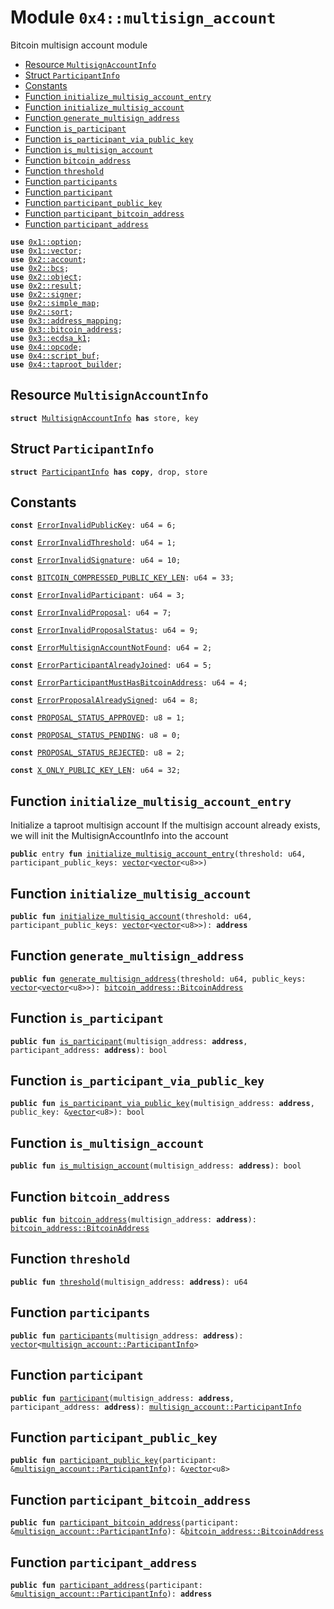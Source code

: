
<a name="0x4_multisign_account"></a>

# Module `0x4::multisign_account`

Bitcoin multisign account module


-  [Resource `MultisignAccountInfo`](#0x4_multisign_account_MultisignAccountInfo)
-  [Struct `ParticipantInfo`](#0x4_multisign_account_ParticipantInfo)
-  [Constants](#@Constants_0)
-  [Function `initialize_multisig_account_entry`](#0x4_multisign_account_initialize_multisig_account_entry)
-  [Function `initialize_multisig_account`](#0x4_multisign_account_initialize_multisig_account)
-  [Function `generate_multisign_address`](#0x4_multisign_account_generate_multisign_address)
-  [Function `is_participant`](#0x4_multisign_account_is_participant)
-  [Function `is_participant_via_public_key`](#0x4_multisign_account_is_participant_via_public_key)
-  [Function `is_multisign_account`](#0x4_multisign_account_is_multisign_account)
-  [Function `bitcoin_address`](#0x4_multisign_account_bitcoin_address)
-  [Function `threshold`](#0x4_multisign_account_threshold)
-  [Function `participants`](#0x4_multisign_account_participants)
-  [Function `participant`](#0x4_multisign_account_participant)
-  [Function `participant_public_key`](#0x4_multisign_account_participant_public_key)
-  [Function `participant_bitcoin_address`](#0x4_multisign_account_participant_bitcoin_address)
-  [Function `participant_address`](#0x4_multisign_account_participant_address)


<pre><code><b>use</b> <a href="">0x1::option</a>;
<b>use</b> <a href="">0x1::vector</a>;
<b>use</b> <a href="">0x2::account</a>;
<b>use</b> <a href="">0x2::bcs</a>;
<b>use</b> <a href="">0x2::object</a>;
<b>use</b> <a href="">0x2::result</a>;
<b>use</b> <a href="">0x2::signer</a>;
<b>use</b> <a href="">0x2::simple_map</a>;
<b>use</b> <a href="">0x2::sort</a>;
<b>use</b> <a href="">0x3::address_mapping</a>;
<b>use</b> <a href="">0x3::bitcoin_address</a>;
<b>use</b> <a href="">0x3::ecdsa_k1</a>;
<b>use</b> <a href="opcode.md#0x4_opcode">0x4::opcode</a>;
<b>use</b> <a href="script_buf.md#0x4_script_buf">0x4::script_buf</a>;
<b>use</b> <a href="taproot_builder.md#0x4_taproot_builder">0x4::taproot_builder</a>;
</code></pre>



<a name="0x4_multisign_account_MultisignAccountInfo"></a>

## Resource `MultisignAccountInfo`



<pre><code><b>struct</b> <a href="multisign_account.md#0x4_multisign_account_MultisignAccountInfo">MultisignAccountInfo</a> <b>has</b> store, key
</code></pre>



<a name="0x4_multisign_account_ParticipantInfo"></a>

## Struct `ParticipantInfo`



<pre><code><b>struct</b> <a href="multisign_account.md#0x4_multisign_account_ParticipantInfo">ParticipantInfo</a> <b>has</b> <b>copy</b>, drop, store
</code></pre>



<a name="@Constants_0"></a>

## Constants


<a name="0x4_multisign_account_ErrorInvalidPublicKey"></a>



<pre><code><b>const</b> <a href="multisign_account.md#0x4_multisign_account_ErrorInvalidPublicKey">ErrorInvalidPublicKey</a>: u64 = 6;
</code></pre>



<a name="0x4_multisign_account_ErrorInvalidThreshold"></a>



<pre><code><b>const</b> <a href="multisign_account.md#0x4_multisign_account_ErrorInvalidThreshold">ErrorInvalidThreshold</a>: u64 = 1;
</code></pre>



<a name="0x4_multisign_account_ErrorInvalidSignature"></a>



<pre><code><b>const</b> <a href="multisign_account.md#0x4_multisign_account_ErrorInvalidSignature">ErrorInvalidSignature</a>: u64 = 10;
</code></pre>



<a name="0x4_multisign_account_BITCOIN_COMPRESSED_PUBLIC_KEY_LEN"></a>



<pre><code><b>const</b> <a href="multisign_account.md#0x4_multisign_account_BITCOIN_COMPRESSED_PUBLIC_KEY_LEN">BITCOIN_COMPRESSED_PUBLIC_KEY_LEN</a>: u64 = 33;
</code></pre>



<a name="0x4_multisign_account_ErrorInvalidParticipant"></a>



<pre><code><b>const</b> <a href="multisign_account.md#0x4_multisign_account_ErrorInvalidParticipant">ErrorInvalidParticipant</a>: u64 = 3;
</code></pre>



<a name="0x4_multisign_account_ErrorInvalidProposal"></a>



<pre><code><b>const</b> <a href="multisign_account.md#0x4_multisign_account_ErrorInvalidProposal">ErrorInvalidProposal</a>: u64 = 7;
</code></pre>



<a name="0x4_multisign_account_ErrorInvalidProposalStatus"></a>



<pre><code><b>const</b> <a href="multisign_account.md#0x4_multisign_account_ErrorInvalidProposalStatus">ErrorInvalidProposalStatus</a>: u64 = 9;
</code></pre>



<a name="0x4_multisign_account_ErrorMultisignAccountNotFound"></a>



<pre><code><b>const</b> <a href="multisign_account.md#0x4_multisign_account_ErrorMultisignAccountNotFound">ErrorMultisignAccountNotFound</a>: u64 = 2;
</code></pre>



<a name="0x4_multisign_account_ErrorParticipantAlreadyJoined"></a>



<pre><code><b>const</b> <a href="multisign_account.md#0x4_multisign_account_ErrorParticipantAlreadyJoined">ErrorParticipantAlreadyJoined</a>: u64 = 5;
</code></pre>



<a name="0x4_multisign_account_ErrorParticipantMustHasBitcoinAddress"></a>



<pre><code><b>const</b> <a href="multisign_account.md#0x4_multisign_account_ErrorParticipantMustHasBitcoinAddress">ErrorParticipantMustHasBitcoinAddress</a>: u64 = 4;
</code></pre>



<a name="0x4_multisign_account_ErrorProposalAlreadySigned"></a>



<pre><code><b>const</b> <a href="multisign_account.md#0x4_multisign_account_ErrorProposalAlreadySigned">ErrorProposalAlreadySigned</a>: u64 = 8;
</code></pre>



<a name="0x4_multisign_account_PROPOSAL_STATUS_APPROVED"></a>



<pre><code><b>const</b> <a href="multisign_account.md#0x4_multisign_account_PROPOSAL_STATUS_APPROVED">PROPOSAL_STATUS_APPROVED</a>: u8 = 1;
</code></pre>



<a name="0x4_multisign_account_PROPOSAL_STATUS_PENDING"></a>



<pre><code><b>const</b> <a href="multisign_account.md#0x4_multisign_account_PROPOSAL_STATUS_PENDING">PROPOSAL_STATUS_PENDING</a>: u8 = 0;
</code></pre>



<a name="0x4_multisign_account_PROPOSAL_STATUS_REJECTED"></a>



<pre><code><b>const</b> <a href="multisign_account.md#0x4_multisign_account_PROPOSAL_STATUS_REJECTED">PROPOSAL_STATUS_REJECTED</a>: u8 = 2;
</code></pre>



<a name="0x4_multisign_account_X_ONLY_PUBLIC_KEY_LEN"></a>



<pre><code><b>const</b> <a href="multisign_account.md#0x4_multisign_account_X_ONLY_PUBLIC_KEY_LEN">X_ONLY_PUBLIC_KEY_LEN</a>: u64 = 32;
</code></pre>



<a name="0x4_multisign_account_initialize_multisig_account_entry"></a>

## Function `initialize_multisig_account_entry`

Initialize a taproot multisign account
If the multisign account already exists, we will init the MultisignAccountInfo into the account


<pre><code><b>public</b> entry <b>fun</b> <a href="multisign_account.md#0x4_multisign_account_initialize_multisig_account_entry">initialize_multisig_account_entry</a>(threshold: u64, participant_public_keys: <a href="">vector</a>&lt;<a href="">vector</a>&lt;u8&gt;&gt;)
</code></pre>



<a name="0x4_multisign_account_initialize_multisig_account"></a>

## Function `initialize_multisig_account`



<pre><code><b>public</b> <b>fun</b> <a href="multisign_account.md#0x4_multisign_account_initialize_multisig_account">initialize_multisig_account</a>(threshold: u64, participant_public_keys: <a href="">vector</a>&lt;<a href="">vector</a>&lt;u8&gt;&gt;): <b>address</b>
</code></pre>



<a name="0x4_multisign_account_generate_multisign_address"></a>

## Function `generate_multisign_address`



<pre><code><b>public</b> <b>fun</b> <a href="multisign_account.md#0x4_multisign_account_generate_multisign_address">generate_multisign_address</a>(threshold: u64, public_keys: <a href="">vector</a>&lt;<a href="">vector</a>&lt;u8&gt;&gt;): <a href="_BitcoinAddress">bitcoin_address::BitcoinAddress</a>
</code></pre>



<a name="0x4_multisign_account_is_participant"></a>

## Function `is_participant`



<pre><code><b>public</b> <b>fun</b> <a href="multisign_account.md#0x4_multisign_account_is_participant">is_participant</a>(multisign_address: <b>address</b>, participant_address: <b>address</b>): bool
</code></pre>



<a name="0x4_multisign_account_is_participant_via_public_key"></a>

## Function `is_participant_via_public_key`



<pre><code><b>public</b> <b>fun</b> <a href="multisign_account.md#0x4_multisign_account_is_participant_via_public_key">is_participant_via_public_key</a>(multisign_address: <b>address</b>, public_key: &<a href="">vector</a>&lt;u8&gt;): bool
</code></pre>



<a name="0x4_multisign_account_is_multisign_account"></a>

## Function `is_multisign_account`



<pre><code><b>public</b> <b>fun</b> <a href="multisign_account.md#0x4_multisign_account_is_multisign_account">is_multisign_account</a>(multisign_address: <b>address</b>): bool
</code></pre>



<a name="0x4_multisign_account_bitcoin_address"></a>

## Function `bitcoin_address`



<pre><code><b>public</b> <b>fun</b> <a href="">bitcoin_address</a>(multisign_address: <b>address</b>): <a href="_BitcoinAddress">bitcoin_address::BitcoinAddress</a>
</code></pre>



<a name="0x4_multisign_account_threshold"></a>

## Function `threshold`



<pre><code><b>public</b> <b>fun</b> <a href="multisign_account.md#0x4_multisign_account_threshold">threshold</a>(multisign_address: <b>address</b>): u64
</code></pre>



<a name="0x4_multisign_account_participants"></a>

## Function `participants`



<pre><code><b>public</b> <b>fun</b> <a href="multisign_account.md#0x4_multisign_account_participants">participants</a>(multisign_address: <b>address</b>): <a href="">vector</a>&lt;<a href="multisign_account.md#0x4_multisign_account_ParticipantInfo">multisign_account::ParticipantInfo</a>&gt;
</code></pre>



<a name="0x4_multisign_account_participant"></a>

## Function `participant`



<pre><code><b>public</b> <b>fun</b> <a href="multisign_account.md#0x4_multisign_account_participant">participant</a>(multisign_address: <b>address</b>, participant_address: <b>address</b>): <a href="multisign_account.md#0x4_multisign_account_ParticipantInfo">multisign_account::ParticipantInfo</a>
</code></pre>



<a name="0x4_multisign_account_participant_public_key"></a>

## Function `participant_public_key`



<pre><code><b>public</b> <b>fun</b> <a href="multisign_account.md#0x4_multisign_account_participant_public_key">participant_public_key</a>(participant: &<a href="multisign_account.md#0x4_multisign_account_ParticipantInfo">multisign_account::ParticipantInfo</a>): &<a href="">vector</a>&lt;u8&gt;
</code></pre>



<a name="0x4_multisign_account_participant_bitcoin_address"></a>

## Function `participant_bitcoin_address`



<pre><code><b>public</b> <b>fun</b> <a href="multisign_account.md#0x4_multisign_account_participant_bitcoin_address">participant_bitcoin_address</a>(participant: &<a href="multisign_account.md#0x4_multisign_account_ParticipantInfo">multisign_account::ParticipantInfo</a>): &<a href="_BitcoinAddress">bitcoin_address::BitcoinAddress</a>
</code></pre>



<a name="0x4_multisign_account_participant_address"></a>

## Function `participant_address`



<pre><code><b>public</b> <b>fun</b> <a href="multisign_account.md#0x4_multisign_account_participant_address">participant_address</a>(participant: &<a href="multisign_account.md#0x4_multisign_account_ParticipantInfo">multisign_account::ParticipantInfo</a>): <b>address</b>
</code></pre>
